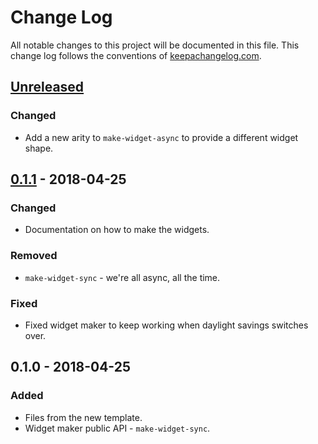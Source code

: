 # Change Log
All notable changes to this project will be documented in this file. This change log follows the conventions of [keepachangelog.com](http://keepachangelog.com/).

## [Unreleased]
### Changed
- Add a new arity to `make-widget-async` to provide a different widget shape.

## [0.1.1] - 2018-04-25
### Changed
- Documentation on how to make the widgets.

### Removed
- `make-widget-sync` - we're all async, all the time.

### Fixed
- Fixed widget maker to keep working when daylight savings switches over.

## 0.1.0 - 2018-04-25
### Added
- Files from the new template.
- Widget maker public API - `make-widget-sync`.

[Unreleased]: https://github.com/your-name/jepsen.atomic/compare/0.1.1...HEAD
[0.1.1]: https://github.com/your-name/jepsen.atomic/compare/0.1.0...0.1.1
